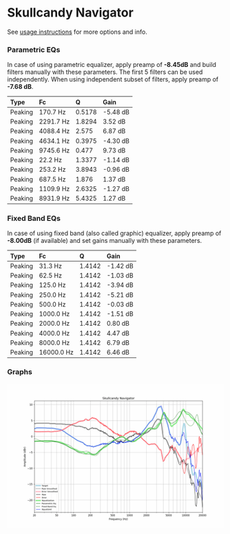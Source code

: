 # Skullcandy Navigator
See [usage instructions](https://github.com/jaakkopasanen/AutoEq#usage) for more options and info.

### Parametric EQs
In case of using parametric equalizer, apply preamp of **-8.45dB** and build filters manually
with these parameters. The first 5 filters can be used independently.
When using independent subset of filters, apply preamp of **-7.68 dB**.

| Type    | Fc        |      Q | Gain     |
|:--------|:----------|:-------|:---------|
| Peaking | 170.7 Hz  | 0.5178 | -5.48 dB |
| Peaking | 2291.7 Hz | 1.8294 | 3.52 dB  |
| Peaking | 4088.4 Hz | 2.575  | 6.87 dB  |
| Peaking | 4634.1 Hz | 0.3975 | -4.30 dB |
| Peaking | 9745.6 Hz | 0.477  | 9.73 dB  |
| Peaking | 22.2 Hz   | 1.3377 | -1.14 dB |
| Peaking | 253.2 Hz  | 3.8943 | -0.96 dB |
| Peaking | 687.5 Hz  | 1.876  | 1.37 dB  |
| Peaking | 1109.9 Hz | 2.6325 | -1.27 dB |
| Peaking | 8931.9 Hz | 5.4325 | 1.27 dB  |

### Fixed Band EQs
In case of using fixed band (also called graphic) equalizer, apply preamp of **-8.00dB**
(if available) and set gains manually with these parameters.

| Type    | Fc         |      Q | Gain     |
|:--------|:-----------|:-------|:---------|
| Peaking | 31.3 Hz    | 1.4142 | -1.42 dB |
| Peaking | 62.5 Hz    | 1.4142 | -1.03 dB |
| Peaking | 125.0 Hz   | 1.4142 | -3.94 dB |
| Peaking | 250.0 Hz   | 1.4142 | -5.21 dB |
| Peaking | 500.0 Hz   | 1.4142 | -0.03 dB |
| Peaking | 1000.0 Hz  | 1.4142 | -1.51 dB |
| Peaking | 2000.0 Hz  | 1.4142 | 0.80 dB  |
| Peaking | 4000.0 Hz  | 1.4142 | 4.47 dB  |
| Peaking | 8000.0 Hz  | 1.4142 | 6.79 dB  |
| Peaking | 16000.0 Hz | 1.4142 | 6.46 dB  |

### Graphs
![](./Skullcandy%20Navigator.png)